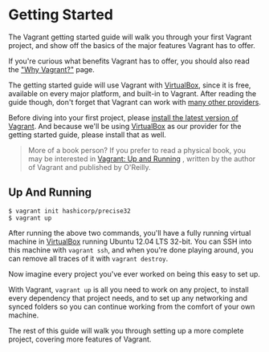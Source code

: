 
# Getting Started
The Vagrant getting started guide will walk you through your first Vagrant project, and show off the basics of the major features Vagrant has to offer.

If you're curious what benefits Vagrant has to offer, you should also read the ["Why Vagrant?"][why-vagrant] page.

The getting started guide will use Vagrant with [VirtualBox][virtualbox], since it is free, available on every major platform, and built-in to Vagrant. After reading the guide though, don't forget that Vagrant can work with [many other providers][providers].

Before diving into your first project, please [install the latest version of Vagrant][installation]. And because we'll be using [VirtualBox][virtualbox] as our provider for the getting started guide, please install that as well.

> More of a book person? If you prefer to read a physical book, you may be interested in [Vagrant: Up and Running][book] , written by the author of Vagrant and published by O'Reilly.

## Up And Running
```
$ vagrant init hashicorp/precise32
$ vagrant up
```
After running the above two commands, you'll have a fully running virtual machine in [VirtualBox][virtualbox] running Ubuntu 12.04 LTS 32-bit. You can SSH into this machine with `vagrant ssh`, and when you're done playing around, you can remove all traces of it with `vagrant destroy`.

Now imagine every project you've ever worked on being this easy to set up.

With Vagrant, `vagrant up` is all you need to work on any project, to install every dependency that project needs, and to set up any networking and synced folders so you can continue working from the comfort of your own machine.

The rest of this guide will walk you through setting up a more complete project, covering more features of Vagrant.

[why-vagrant]: https://docs.vagrantup.com/v2/why-vagrant/
[virtualbox]: http://www.virtualbox.org/
[providers]: https://docs.vagrantup.com/v2/getting-started/providers.html
[book]: http://www.amazon.com/gp/product/1449335837/ref=as_li_qf_sp_asin_il_tl?ie=UTF8&camp=1789&creative=9325&creativeASIN=1449335837&linkCode=as2&tag=vagrant-20
[installation]: https://docs.vagrantup.com/v2/installation/